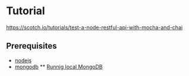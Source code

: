 # Tutorial
https://scotch.io/tutorials/test-a-node-restful-api-with-mocha-and-chai

## Prerequisites

* [nodejs](https://nodejs.org/en/)
* [mongodb](https://www.mongodb.com/download-center#production)
** [Runnig local MongoDB](https://www.jokecamp.com/blog/running-local-mongodb-with-npm-scripts/)
